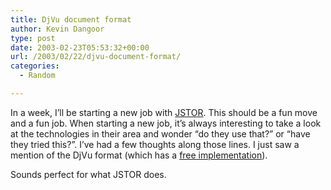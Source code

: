 ```yaml
---
title: DjVu document format
author: Kevin Dangoor
type: post
date: 2003-02-23T05:53:32+00:00
url: /2003/02/22/djvu-document-format/
categories:
  - Random

---
```

In a week, I&#8217;ll be starting a new job with [JSTOR][1]. This should be a fun move and a fun job. When starting a new job, it&#8217;s always interesting to take a look at the technologies in their area and wonder &#8220;do they use that?&#8221; or &#8220;have they tried this?&#8221;. I&#8217;ve had a few thoughts along those lines. I just saw a mention of the DjVu format (which has a [free implementation][2]).
  
<!--more-->


  
Sounds perfect for what JSTOR does.

 [1]: http://www.jstor.org
 [2]: http://djvu.sourceforge.net
